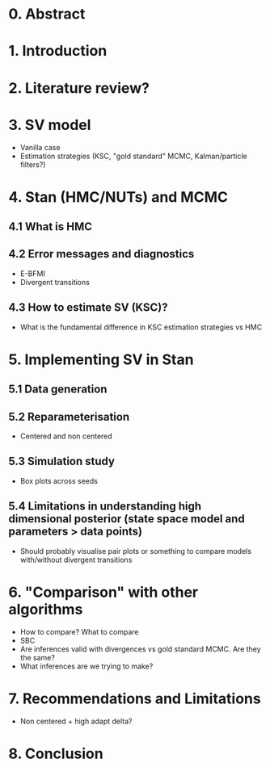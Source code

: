 # 0. Abstract

# 1. Introduction

# 2. Literature review?

# 3. SV model
- Vanilla case
- Estimation strategies (KSC, "gold standard" MCMC, Kalman/particle filters?)

# 4. Stan (HMC/NUTs) and MCMC
## 4.1 What is HMC

## 4.2 Error messages and diagnostics
- E-BFMI
- Divergent transitions

## 4.3 How to estimate SV (KSC)?
- What is the fundamental difference in KSC estimation strategies vs HMC

# 5. Implementing SV in Stan
## 5.1 Data generation
## 5.2 Reparameterisation
- Centered and non centered

## 5.3 Simulation study
- Box plots across seeds

## 5.4 Limitations in understanding high dimensional posterior (state space model and parameters > data points)
- Should probably visualise pair plots or something to compare models with/without divergent transitions

# 6. "Comparison" with other algorithms
- How to compare? What to compare
- SBC
- Are inferences valid with divergences vs gold standard MCMC. Are they the same?
- What inferences are we trying to make?

# 7. Recommendations and Limitations
- Non centered + high adapt delta?

# 8. Conclusion

